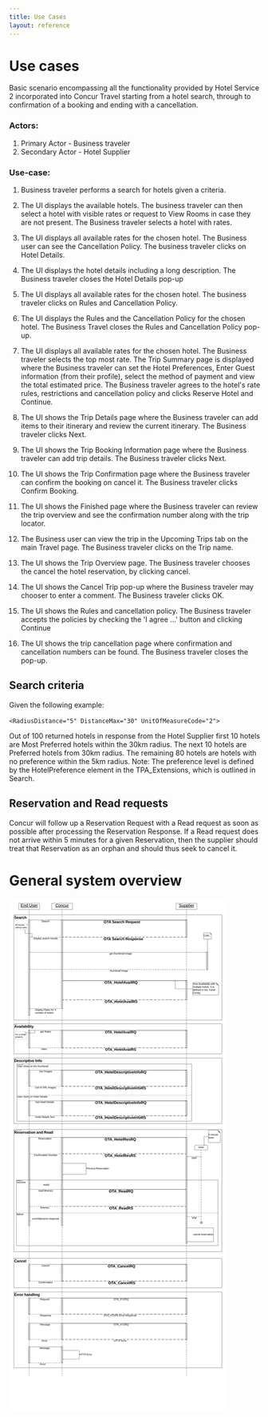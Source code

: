 ```yaml
---
title: Use Cases
layout: reference
---
```




# Use cases

Basic scenario encompassing all the functionality provided by Hotel Service 2 incorporated into Concur Travel starting from a hotel search, through to confirmation of a booking and ending with a cancellation.

### Actors:

1. Primary Actor - Business traveler
1. Secondary Actor - Hotel Supplier

### Use-case:

1. Business traveler performs a search for hotels given a criteria.  

1. The UI displays the available hotels.  The business traveler can then select a hotel with visible rates or request to View Rooms in case they are not present.  The Business traveler selects a hotel with rates.

1. The UI displays all available rates for the chosen hotel.  The Business user can see the Cancellation Policy.  The business traveler clicks on Hotel Details.

1. The UI displays the hotel details including a long description.  The Business traveler closes the Hotel Details pop-up

1. The UI displays all available rates for the chosen hotel. The business traveler clicks on Rules and Cancellation Policy.

1. The UI displays the Rules and the Cancellation Policy for the chosen hotel.  The Business Travel closes the Rules and Cancellation Policy pop-up.

1. The UI displays all available rates for the chosen hotel.  The Business traveler selects the top most rate.  The Trip Summary page is displayed where the Business traveler can set the Hotel Preferences, Enter Guest information (from their profile), select the method of payment and view the total estimated price.  The Business traveler agrees to the hotel's rate rules, restrictions and cancellation policy and clicks Reserve Hotel and Continue.

1. The UI shows the Trip Details page where the Business traveler can add items to their itinerary and review the current itinerary.  The Business traveler clicks Next.

1. The UI shows the Trip Booking Information page where the Business traveler can add trip details.  The Business traveler clicks Next.

1. The UI shows the Trip Confirmation page where the Business traveler can confirm the booking on cancel it.  The Business traveler clicks Confirm Booking.

1. The UI shows the Finished page where the Business traveler can review the trip overview and see the confirmation number along with the trip locator.

1. The Business user can view the trip in the Upcoming Trips tab on the main Travel page.  The Business traveler clicks on the Trip name. 

1. The UI shows the Trip Overview page.  The Business traveler chooses the cancel the hotel reservation, by clicking cancel.

1. The UI shows the Cancel Trip pop-up where the Business traveler may chooser to enter a comment. The Business traveler clicks OK.

1. The UI shows the Rules and cancellation policy.  The Business traveler accepts the policies by checking the 'I agree ...' button and clicking Continue

1. The UI shows the trip cancellation page where confirmation and cancellation numbers can be found.  The Business traveler closes the pop-up.


## Search criteria

Given the following example: 

`<RadiusDistance="5" DistanceMax="30" UnitOfMeasureCode="2">`

Out of 100 returned hotels in response from the Hotel Supplier first 10 hotels are Most Preferred hotels within the 30km radius. The next 10 hotels are Preferred hotels from 30km radius. The remaining 80 hotels are hotels with no preference within the 5km radius. Note: The preference level is defined by the HotelPreference element in the TPA_Extensions, which is outlined in Search.


## Reservation and Read requests

Concur will follow up a Reservation Request with a Read request as soon as possible after processing the Reservation Response. If a Read request does not arrive within 5 minutes for a given Reservation, then the supplier should treat that Reservation as an orphan and should thus seek to cancel it.
 
 
# General system overview 

![./media/image1.png](./images/diagrams/hs2-sequence-diagram.png)
